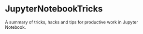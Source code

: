 # JupyterNotebookTricks
A summary of tricks, hacks and tips for productive work in Jupyter Notebook.
